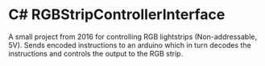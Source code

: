 # C# RGBStripControllerInterface
A small project from 2016 for controlling RGB lightstrips (Non-addressable, 5V). Sends encoded instructions to an arduino which in turn decodes the instructions and controls the output to the RGB strip.
